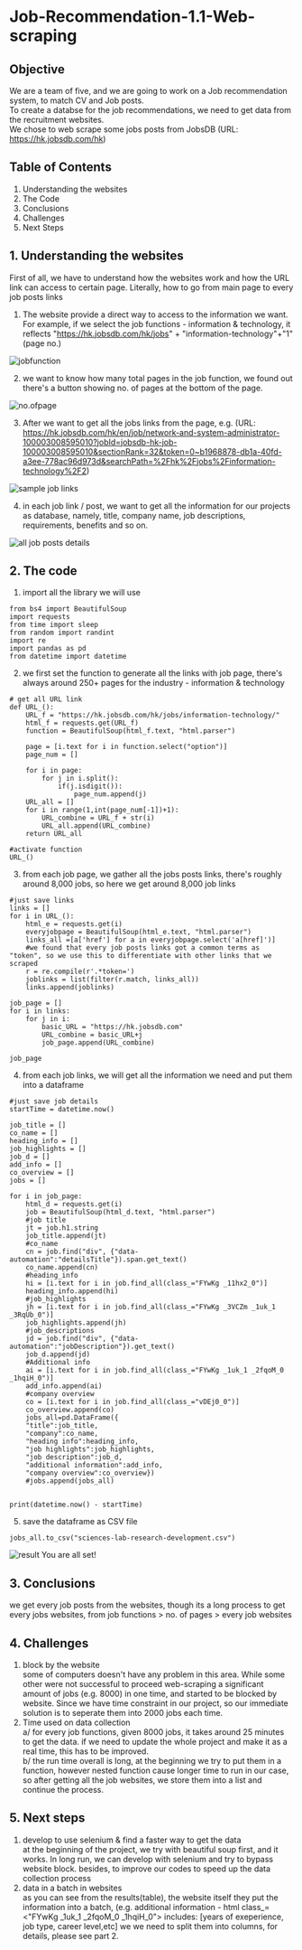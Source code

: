 # Job-Recommendation-1.1-Web-scraping
## Objective
We are a team of five, and we are going to work on a Job recommendation system, to match CV and Job posts. <br>
To create a databse for the job recommendations, we need to get data from the recruitment websites. <br>
We chose to web scrape some jobs posts from JobsDB (URL: https://hk.jobsdb.com/hk)

## Table of Contents
1. Understanding the websites
2. The Code
3. Conclusions
4. Challenges
5. Next Steps

## 1. Understanding the websites

First of all, we have to understand how the websites work and how the URL link can access to certain page. 
Literally, how to go from main page to every job posts links
1. The website provide a direct way to access to the information we want. For example, if we select the job functions - information & technology, it reflects "https://hk.jobsdb.com/hk/jobs" + "information-technology"+"1"(page no.) 

![jobfunction](images/Job%20function.png)

2. we want to know how many total pages in the job function, we found out there's a button showing no. of pages at the bottom of the page.

![no.ofpage](images/no.%20of%20pages.png)

3. After we want to get all the jobs links from the page, e.g. (URL: https://hk.jobsdb.com/hk/en/job/network-and-system-administrator-100003008595010?jobId=jobsdb-hk-job-100003008595010&sectionRank=32&token=0~b1968878-db1a-40fd-a3ee-778ac96d973d&searchPath=%2Fhk%2Fjobs%2Finformation-technology%2F2)

![sample job links](images/sample%20job%20links.png)

4. in each job link / post, we want to get all the information for our projects as database, namely, title, company name, job descriptions, requirements, benefits and so on.

![all job posts details](images/all%20job%20details.png)


## 2. The code 

1. import all the library we will use
```
from bs4 import BeautifulSoup
import requests
from time import sleep
from random import randint
import re
import pandas as pd
from datetime import datetime
```
2. we first set the function to generate all the links with job page, there's always around 250+ pages for the industry - information & technology
```
# get all URL link
def URL_():
    URL_f = "https://hk.jobsdb.com/hk/jobs/information-technology/"
    html_f = requests.get(URL_f)
    function = BeautifulSoup(html_f.text, "html.parser")
    
    page = [i.text for i in function.select("option")]
    page_num = []
    
    for i in page:
        for j in i.split():
            if(j.isdigit()):
                page_num.append(j)
    URL_all = []
    for i in range(1,int(page_num[-1])+1):
        URL_combine = URL_f + str(i)
        URL_all.append(URL_combine)
    return URL_all

#activate function
URL_()
```
3. from each job page, we gather all the jobs posts links, there's roughly around 8,000 jobs, so here we get around 8,000 job links
```
#just save links
links = []
for i in URL_():
    html_e = requests.get(i)
    everyjobpage = BeautifulSoup(html_e.text, "html.parser")
    links_all =[a['href'] for a in everyjobpage.select('a[href]')]
    #we found that every job posts links got a common terms as "token", so we use this to differentiate with other links that we scraped 
    r = re.compile(r'.*token=')
    joblinks = list(filter(r.match, links_all))
    links.append(joblinks)

job_page = []
for i in links:
    for j in i:
        basic_URL = "https://hk.jobsdb.com"
        URL_combine = basic_URL+j
        job_page.append(URL_combine)

job_page
```
4. from each job links, we will get all the information we need and put them into a dataframe
```
#just save job details
startTime = datetime.now()

job_title = []
co_name = []
heading_info = []
job_highlights = []
job_d = []
add_info = []
co_overview = []
jobs = []

for i in job_page:
    html_d = requests.get(i)
    job = BeautifulSoup(html_d.text, "html.parser")
    #job title
    jt = job.h1.string
    job_title.append(jt)
    #co_name
    cn = job.find("div", {"data-automation":"detailsTitle"}).span.get_text()
    co_name.append(cn)
    #heading_info
    hi = [i.text for i in job.find_all(class_="FYwKg _11hx2_0")]
    heading_info.append(hi)
    #job_highlights
    jh = [i.text for i in job.find_all(class_="FYwKg _3VCZm _1uk_1 _3RqUb_0")]
    job_highlights.append(jh)
    #job_descriptions
    jd = job.find("div", {"data-automation":"jobDescription"}).get_text()
    job_d.append(jd)
    #Additional info
    ai = [i.text for i in job.find_all(class_="FYwKg _1uk_1 _2fqoM_0 _1hqiH_0")]
    add_info.append(ai)
    #company overview
    co = [i.text for i in job.find_all(class_="vDEj0_0")]
    co_overview.append(co)
    jobs_all=pd.DataFrame({
    "title":job_title,
    "company":co_name, 
    "heading info":heading_info,
    "job highlights":job_highlights,
    "job description":job_d,
    "additional information":add_info,
    "company overview":co_overview})
    #jobs.append(jobs_all)


print(datetime.now() - startTime)
```
5. save the dataframe as CSV file
```
jobs_all.to_csv("sciences-lab-research-development.csv")
```
![result](images/web%scrap%result_csv.png.png)
You are all set!

## 3. Conclusions
we get every job posts from the websites, though its a long process to get every jobs websites, from job functions > no. of pages > every job websites
## 4. Challenges
1. block by the website <br>
some of computers doesn't have any problem in this area. While some other were not successful to proceed web-scraping a significant amount of jobs (e.g. 8000) in one time, and started to be blocked by website. Since we have time constraint in our project, so our immediate solution is to seperate them into 2000 jobs each time. 
2. Time used on data collection<br>
a/ for every job functions, given 8000 jobs, it takes around 25 minutes to get the data. if we need to update the whole project and make it as a real time, this has to be improved.<br>
b/ the run time overall is long, at the beginning we try to put them in a function, however nested function cause longer time to run in our case, so after getting all the job websites, we store them into a list and continue the process. 

## 5. Next steps
1. develop to use selenium & find a faster way to get the data<br>
at the beginning of the project, we try with beautiful soup first, and it works. In long run, we can develop with selenium and try to bypass website block.
besides, to improve our codes to speed up the data collection process
2. data in a batch in websites<br>
as you can see from the results(table), the website itself they put the information into a batch, (e.g. additional information - html class_=<"FYwKg _1uk_1 _2fqoM_0 _1hqiH_0"> includes: [years of exeperience, job type, career level,etc] we we need to split them into columns, for details, please see part 2.
